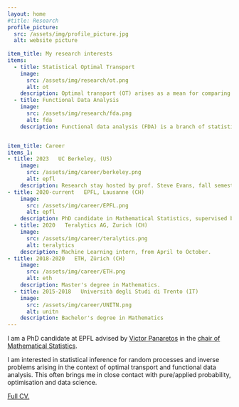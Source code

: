 ```yaml
---
layout: home
#title: Research
profile_picture:
  src: /assets/img/profile_picture.jpg
  alt: website picture
  
item_title: My research interests
items:
  - title: Statistical Optimal Transport
    image:
      src: /assets/img/research/ot.png
      alt: ot
    description: Optimal transport (OT) arises as a mean for comparing probability measures. It endows the space of probability measures with a peculiar geometrical structure, paving the way for its application in statistics, machine learning, and applied mathematics.
  - title: Functional Data Analysis
    image:
      src: /assets/img/research/fda.png
      alt: fda
    description: Functional data analysis (FDA) is a branch of statistics that analyses data providing information about curves, surfaces or anything else varying over a continuum. In its most general form, under an FDA framework, each sample element of functional data is considered to be a random function.


item_title: Career
items_1:
- title: 2023   UC Berkeley, (US)
    image:
      src: /assets/img/career/berkeley.png
      alt: epfl
    description: Research stay hosted by prof. Steve Evans, fall semester.
- title: 2020-current   EPFL, Lausanne (CH)
    image:
      src: /assets/img/career/EPFL.png
      alt: epfl
    description: PhD candidate in Mathematical Statistics, supervised by prof. Victor Panaretos.
  - title: 2020   Teralytics AG, Zurich (CH)
    image:
      src: /assets/img/career/teralytics.png
      alt: teralytics
    description: Machine Learning intern, from April to October.
- title: 2018-2020   ETH, Zürich (CH)
    image:
      src: /assets/img/career/ETH.png
      alt: eth
    description: Master's degree in Mathematics. 
  - title: 2015-2018   Università degli Studi di Trento (IT)
    image:
      src: /assets/img/career/UNITN.png
      alt: unitn
    description: Bachelor's degree in Mathematics
---
```


<p>
  I am a PhD candidate at EPFL advised by <a href="https://people.epfl.ch/victor.panaretos">Victor Panaretos</a> in the <a href="https://www.epfl.ch/labs/smat/">chair of Mathematical Statistics</a>.
<p>
    
<p>
I am interested in statistical inference for random processes and inverse problems arising in the context of optimal transport and functional data analysis. 
This often brings me in close contact with pure/applied probability, optimisation and data science.
</p>

<p>
<a href="https://drive.google.com/file/d/1_PYzH8-wOuT78wAKTPdkZmi2g8Ji8mOA/view">Full CV.</a>
</p>


<!-- <br/><br/>
  
  
<p>
  <h4>My research interests</h4>
<p> -->
  






